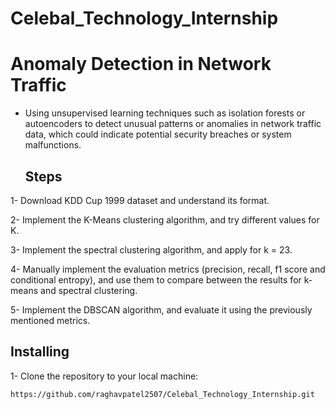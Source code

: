 # Celebal_Technology_Internship
# Anomaly Detection in Network Traffic

- Using unsupervised learning techniques such as isolation forests or autoencoders to detect unusual patterns or anomalies in network traffic data, which could 
  indicate potential security breaches or system malfunctions.

  ## Steps

1- Download KDD Cup 1999 dataset and understand its format.

2- Implement the K-Means clustering algorithm, and try different values for K.

3- Implement the spectral clustering algorithm, and apply for k = 23.

4- Manually implement the evaluation metrics (precision, recall, f1 score and conditional entropy), and use them to compare between the results for k-means and spectral clustering.

5- Implement the DBSCAN algorithm, and evaluate it using the previously mentioned metrics.

## Installing

1- Clone the repository to your local machine:

```bash
https://github.com/raghavpatel2507/Celebal_Technology_Internship.git
```

